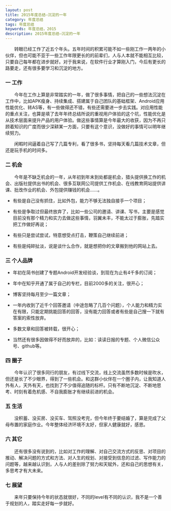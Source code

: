 ```yaml
---
layout: post
title: 2015年度总结—沉淀的一年
category: 年度总结
tags: 年度总结
keywords: 年度总结，2015
description: 2015年度总结—沉淀的一年
---
```


&emsp;&emsp;转眼已经工作了近五个年头。五年时间的积累可能不如一些刚工作一两年的小伙伴，但也可能不亚于一些工作年限更长的的前辈们，人与人本就不能相互比较，只要自己每年都在进步就好。对于我来说，在软件行业才算刚入门，今后有更长的路要走，还有很多要学习和沉淀的地方。

### 一 工作

&emsp;&emsp;今年在工作上算是非常踏实的一年，做了很多事情，把自己的一些想法沉淀在工作中，比如APK瘦身、持续集成、搭建属于自己团队的基础框架、Android应用性能优化、转AS等，有一些做得还不错，有些还需要进一步去实践。对应用性能的重点关注，也算是填了去年年终总结所说的重视用户体验的这个坑，性能优化是从技术层面来提升产品的用户体验。做这些事情算是今年最大的收获，因为不再只顾着知识的广度而很少深耕某一方面，只要有这个意识，没做好的事情可以明年继续努力。

&emsp;&emsp;闲暇时间逼着自己写了几篇专利，看了很多书，坚持每天看几篇技术文章，但还是玩手机的时间多。

### 二 机会

&emsp;&emsp;今年是不缺乏机会的一年，从年初到年末到处都是机会，猎头提供换工作的机会、出版社提供出书的机会、很多互联网公司提供工作机会、在线教育网站提供讲课、批改作业的机会、外包提供赚钱的机会......。

- 有些是自己没有抓住，比如外包，能力不够无法独自接手一个项目；

- 有些是争取过但最终放弃了，比如一些公司的邀请、讲课、写书，主要是感觉目前没有那个精力和实力去做这些事情，羽翼未丰，不能太过于膨胀，先踏实把工作做好再说；

- 有些只是尝试尝试，特意想受点打击，鞭策自己继续前进；

- 有些是纯碎扯淡，说是谈什么合作，就是想把你的文章搬到他的网站上去。

### 三 个人品牌

- 年初在简书创建了专题Android开发经验谈，到现在为止有4千多的订阅；

- 年中在知乎开通了属于自己的专栏，目前2000多的关注，很开心；

- 博客坚持每月至少一篇文章；

- 一年内收到了近千个回答邀请（中途忽略了几百个问题），个人能力和精力实在有限，只能定期挑能回答的回答，没有能力回答或者有些是自己搜一下就有答案的索性放弃。

- 多数文章和回答被转载，很开心；

- 当然还有很多因做得不好而放弃的，比如：读读日报的专题、个人微信公众号、github等。

### 四 圈子

&emsp;&emsp;今年认识了很多同行的朋友，有过线下交流，线上交流虽然多数时候是吹水，但还是长了不少眼界，得到了一些机会。和这群小伙伴在一个圈子内，让我知道人外有人，天外有天，也找到了不少值得追随的标杆。只有不断地沉淀、不断地思考、时刻有着危机感、不自我膨胀才有继续前进的机会。

### 五 生活

&emsp;&emsp;没积蓄、没买房、没买车、驾照没考完，但今年终于要结婚了，算是完成了父母布置的家庭作业。今年整体经济环境不太好，但家人健康就好，感恩。

### 六 其它

&emsp;&emsp;还有很多没有说到的，比如对工作的理解、对自己交流方式的反思、对项目的推动、解决问题的方式和方法、对人生的规划、对接受到信息的过滤、写作能力的问题等，越来越认识到，人与人的差别除了努力和天赋外，还和自己的思想有关，多思考才有大未来。

### 七 展望

&emsp;&emsp;来年只要保持今年的状态就很好，不同的level有不同的认识，我不是一个善于规划的人，踏实走好每一步就好。
